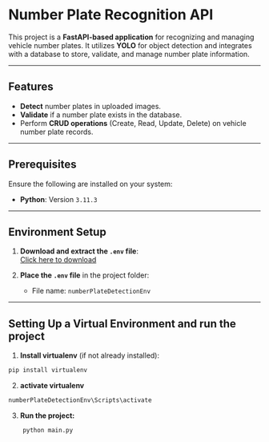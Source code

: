 # Number Plate Recognition API

This project is a **FastAPI-based application** for recognizing and managing vehicle number plates. It utilizes **YOLO** for object detection and integrates with a database to store, validate, and manage number plate information.

---

## Features

- **Detect** number plates in uploaded images.
- **Validate** if a number plate exists in the database.
- Perform **CRUD operations** (Create, Read, Update, Delete) on vehicle number plate records.

---

## Prerequisites

Ensure the following are installed on your system:

- **Python**: Version `3.11.3`
---

## Environment Setup

1. **Download and extract the `.env` file**:  
   [Click here to download](https://drive.google.com/file/d/1Ga7DGgQz8QwqDq5aPoNpdyt7ZT5sfat7/view?usp=sharing)
   
2. **Place the `.env` file** in the project folder:
   - File name: `numberPlateDetectionEnv`

---

## Setting Up a Virtual Environment and run the project

1. **Install virtualenv** (if not already installed):  
```bash
pip install virtualenv
```
2. **activate  virtualenv**
```bash
numberPlateDetectionEnv\Scripts\activate
```
3. **Run the project:**
```bash
    python main.py

